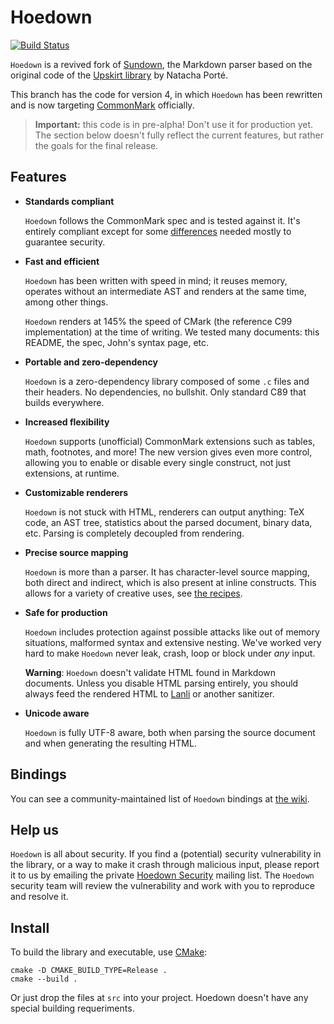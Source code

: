 Hoedown
=======

[![Build Status](https://travis-ci.org/hoedown/hoedown.png?branch=develop)](https://travis-ci.org/hoedown/hoedown)

`Hoedown` is a revived fork of [Sundown](https://github.com/vmg/sundown),
the Markdown parser based on the original code of the
[Upskirt library](http://fossil.instinctive.eu/libupskirt/index)
by Natacha Porté.

This branch has the code for version 4, in which `Hoedown` has been rewritten
and is now targeting [CommonMark](http://commonmark.org) officially.

> **Important:** this code is in pre-alpha! Don't use it for production yet.
> The section below doesn't fully reflect the current features, but rather
> the goals for the final release.


Features
--------

  - **Standards compliant**

    `Hoedown` follows the CommonMark spec and is tested against it.
    It's entirely compliant except for some
    [differences](https://github.com/hoedown/hoedown/wiki/Spec-differences)
    needed mostly to guarantee security.

  - **Fast and efficient**

    `Hoedown` has been written with speed in mind; it reuses memory, operates
    without an intermediate AST and renders at the same time, among other things.

    `Hoedown` renders at 145% the speed of CMark (the reference C99 implementation)
    at the time of writing. We tested many documents: this README, the spec,
    John's syntax page, etc.

  - **Portable and zero-dependency**

    `Hoedown` is a zero-dependency library composed of some `.c` files and their
    headers. No dependencies, no bullshit. Only standard C89 that builds everywhere.

  - **Increased flexibility**

    `Hoedown` supports (unofficial) CommonMark extensions such as tables, math,
    footnotes, and more! The new version gives even more control, allowing you
    to enable or disable every single construct, not just extensions, at runtime.

  - **Customizable renderers**

    `Hoedown` is not stuck with HTML, renderers can output anything: TeX code,
    an AST tree, statistics about the parsed document, binary data, etc.
    Parsing is completely decoupled from rendering.

  - **Precise source mapping**

    `Hoedown` is more than a parser. It has character-level source mapping, both
    direct and indirect, which is also present at inline constructs. This allows
    for a variety of creative uses, see [the recipes](https://github.com/hoedown/hoedown/wiki).

  - **Safe for production**

    `Hoedown` includes protection against possible attacks like out of memory
    situations, malformed syntax and extensive nesting. We've worked very hard
    to make `Hoedown` never leak, crash, loop or block under *any* input.

    **Warning**: `Hoedown` doesn't validate HTML found in Markdown documents.
    Unless you disable HTML parsing entirely, you should always feed the
    rendered HTML to [Lanli](https://github.com/hoedown/lanli) or another
    sanitizer.

  - **Unicode aware**

    `Hoedown` is fully UTF-8 aware, both when parsing the source document and when
    generating the resulting HTML.


Bindings
--------

You can see a community-maintained list of `Hoedown` bindings at
[the wiki](https://github.com/hoedown/hoedown/wiki/Bindings).


Help us
-------

`Hoedown` is all about security. If you find a (potential) security vulnerability in the
library, or a way to make it crash through malicious input, please report it to us by
emailing the private [Hoedown Security](mailto:hoedown-security@googlegroups.com)
mailing list. The `Hoedown` security team will review the vulnerability and work with you
to reproduce and resolve it.


Install
-------

To build the library and executable, use [CMake](http://cmake.org):

    cmake -D CMAKE_BUILD_TYPE=Release .
    cmake --build .

Or just drop the files at `src` into your project.
Hoedown doesn't have any special building requeriments.
